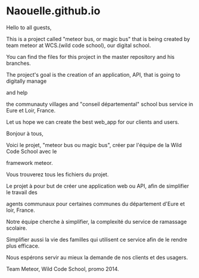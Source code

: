 # Naouelle.github.io

Hello to all guests,

This is a project called "meteor bus, or magic bus" that is being created by team meteor at WCS.(wild code school), our digital school.

You can find the files for this project in the master repository and his branches.

The project's goal is the creation of an application, API, that is going to digitally manage

and help

the communauty villages and "conseil départemental" school bus service in Eure et Loir, France.

Let us hope we can create the best web_app for our clients and users.

Bonjour à tous,

Voici le projet, "meteor bus ou magic bus", créer par l'équipe de la Wild Code School avec le

framework meteor.

Vous trouverez tous les fichiers du projet.

Le projet à pour but de créer une application web ou API, afin de simplifier le travail des

agents communaux pour certaines communes du département d'Eure et loir, France.

Notre équipe cherche à simplifier, la complexité du service de ramassage scolaire.

Simplifier aussi la vie des familles qui utilisent ce service afin de le rendre plus efficace.

Nous espérons servir au mieux la demande de nos clients et des usagers.

Team Meteor, Wild Code School, promo 2014.
